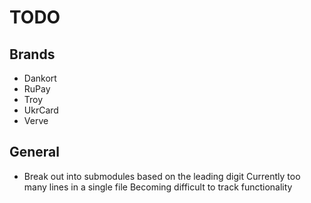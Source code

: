 # TODO

## Brands

- Dankort
- RuPay
- Troy
- UkrCard
- Verve

## General

- Break out into submodules based on the leading digit
  Currently too many lines in a single file
  Becoming difficult to track functionality

